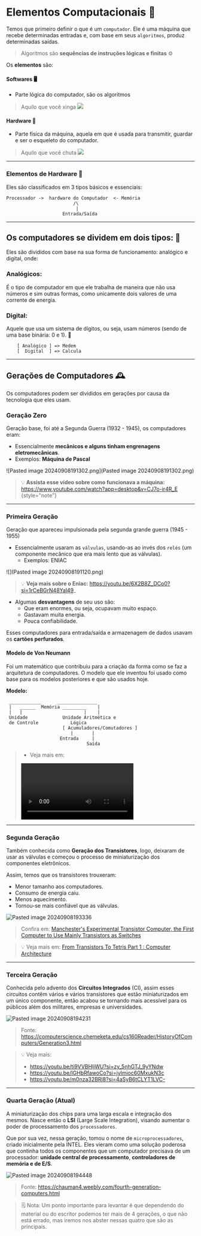 # Elementos Computacionais 🔧

Temos que primeiro definir o que é um `computador`. Ele é uma máquina que recebe determinadas entradas e, com base em seus `algoritmos`, produz determinadas saídas. 

> Algoritmos são **sequências de instruções lógicas e finitas** ⚙️

Os **elementos** são:

#### Softwares 🖥️
- Parte lógica do computador, são os algoritmos

> Aquilo que você xinga
![](Tela-azul-da-morte-Windows-versao-Nana-Gouveia.jpg)

#### Hardware 🔌

- Parte física da máquina, aquela em que é usada para transmitir, guardar e ser o esqueleto do computador.

> Aquilo que você chuta
> ![](0e5d5a1a6a8bf2f10c4a715125466045.gif)

---
### Elementos de Hardware 🔧
Eles são classificados em 3 tipos básicos e essenciais:
```
Processador ->  hardware do Computador  <- Memória
                         /\
                          |
                     Entrada/Saída
```


---
## Os computadores se dividem em dois tipos: 🔖
Eles são divididos com base na sua forma de funcionamento: analógico e digital, onde:

### Analógicos:
É o tipo de computador em que ele trabalha de maneira que não usa números e sim outras formas, como unicamente dois valores de uma corrente de energia. 

### **Digital:** 
Aquele que usa um sistema de dígitos, ou seja, usam números (sendo de uma base binária: 0 e 1). 🔢

```
    [ Analógico ] => Medem 
    [  Digital  ] => Calcula
```


---

## Gerações de Computadores 🕰️
Os computadores podem ser divididos em gerações por causa da tecnologia que eles usam.

### Geração Zero 

Geração base, foi até a Segunda Guerra (1932 - 1945), os computadores eram:
- Essencialmente **mecânicos e alguns tinham engrenagens eletromecânicas**. 
- Exemplos: **Máquina de Pascal** 

![Pasted image 20240908191302.png](Pasted image 20240908191302.png)

> 💡 **Assista esse vídeo sobre como funcionava a máquina:** https://www.youtube.com/watch?app=desktop&v=CJ7o-ir4R_E
> {style="note"}


---

### Primeira Geração 

Geração que apareceu impulsionada pela segunda grande guerra (1945 - 1955)
- Essencialmente usaram as `válvulas`, usando-as ao invés dos `relés` (um componente mecânico que era mais lento que as válvulas). 
	- Exemplos: ENIAC     

![](Pasted image 20240908191120.png)

> 💡 **Veja mais sobre o Eniac:** https://youtu.be/6X2B8Z_DCo0?si=1rCeBGrN48Yal49_ 

- Algumas **desvantagens** de seu uso são: 
    - Que eram enormes, ou seja, ocupavam muito espaço. 
    - Gastavam muita energia. 
    - Pouca confiabilidade. 

Esses computadores para entrada/saída e armazenagem de dados usavam os **cartões perfurados**. 
#### Modelo de Von Neumann 
Foi um matemático que contribuiu para a criação da forma como se faz a arquitetura de computadores. O modelo que ele inventou foi usado como base para os modelos posteriores e que são usados hoje.

**Modelo:**
```
 ____________      _______________     
 |   ______  Memória _________    |
 |   |                       |    |
 Unidade             Unidade Aritmética e
 de Controle            Lógica  
                     [ Acumuladores/Comutadores ]
                        |       |
                    Entrada     |
                              Saída  
```


> - Veja mais em:
> <video src="https://youtu.be/YCe0mX3r9y4?si=1MMYctW2MN8ZgqVx"/>
> <video src="https://youtu.be/tZ5W2LpdcEw?si=3jCp89cc3G_sq62c"/>
> <video src="https://youtu.be/Ml3-kVYLNr8?si=gRpWp494K1TnuYDu"/>

---
### Segunda Geração 

Também conhecida como **Geração dos Transistores**, logo, deixaram de usar as válvulas e começou o processo de miniaturização dos componentes eletrônicos.

Assim, temos que os transistores trouxeram:
- Menor tamanho aos computadores. 
- Consumo de energia caiu. 
- Menos aquecimento. 
- Tornou-se mais confiável que as válvulas. 

![Pasted image 20240908193336](Pasted%20image%2020240908193336.png)

> Confira em: [Manchester's Experimental Transistor Computer, the First Computer to Use Mainly Transistors as Switches](https://www.historyofinformation.com/detail.php?entryid=4074)

> 💡 Veja mais em: [From Transistors To Tetris Part 1 : Computer Architecture](https://youtu.be/6caLyckwo7U?si=g8uCA5xnOTVmaQWD)

---
### Terceira Geração 

Conhecida pelo advento dos **Circuitos Integrados** (CI), assim esses circuitos contêm vários e vários transistores que estão miniaturizados em um único componente, então acabou se tornando mais acessível para os públicos além dos militares, empresas e universidades. 

![Pasted image 20240908194231](Pasted%20image%2020240908194231.png)
> Fonte: https://computerscience.chemeketa.edu/cs160Reader/HistoryOfComputers/Generation3.html

> 💡 Veja mais:
> - https://youtu.be/ti9VVBHljWU?si=zy_5nhGTJ_9yYNdw
> - https://youtu.be/IGHbRfawoCo?si=jylmioc60MxukN3c
> - https://youtu.be/m0nza32BRl8?si=4aSyB6tCLYT1LVC-

---
### Quarta Geração (Atual) 

A miniaturização dos chips para uma larga escala e integração dos mesmos. Nasce então o **LSI** (Large Scale Integration), visando aumentar o poder de processamento dos `processadores`. 

Que por sua vez, nessa geração, tomou o nome de `microprocessadores`, criado inicialmente pela INTEL. Eles vieram como uma solução poderosa que continha todos os componentes que um computador precisava de um processador: **unidade central de processamento**, **controladores de memória e de E/S**. 

![Pasted image 20240908194448](Pasted%20image%2020240908194448.png)
> Fonte: https://chauman4.weebly.com/fourth-generation-computers.html

> 🗒️ Nota:
> Um ponto importante para levantar é que dependendo do material ou do escritor
> podemos ter mais de 4 gerações, o que não está errado, mas iremos nos abster nessas
> quatro que são as principais.
